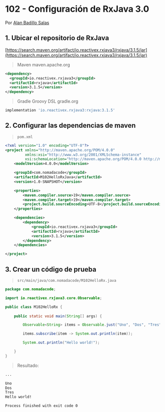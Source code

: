 # 102 - Configuración de RxJava 3.0

Por [Alan Badillo Salas](https://www.nomadacode.com)

## 1. Ubicar el repositorio de RxJava

[https://search.maven.org/artifact/io.reactivex.rxjava3/rxjava/3.1.5/jar](https://search.maven.org/artifact/io.reactivex.rxjava3/rxjava/3.1.5/jar)

> Maven
> maven.apache.org

```xml
<dependency>
  <groupId>io.reactivex.rxjava3</groupId>
  <artifactId>rxjava</artifactId>
  <version>3.1.5</version>
</dependency>
```

> Gradle Groovy DSL
> gradle.org

```bash
implementation 'io.reactivex.rxjava3:rxjava:3.1.5'
```

## 2. Configurar las dependencias de maven

> `pom.xml`

```xml
<?xml version="1.0" encoding="UTF-8"?>
<project xmlns="http://maven.apache.org/POM/4.0.0"
         xmlns:xsi="http://www.w3.org/2001/XMLSchema-instance"
         xsi:schemaLocation="http://maven.apache.org/POM/4.0.0 http://maven.apache.org/xsd/maven-4.0.0.xsd">
    <modelVersion>4.0.0</modelVersion>

    <groupId>com.nomadacode</groupId>
    <artifactId>M102HelloRxJava</artifactId>
    <version>1.0-SNAPSHOT</version>

    <properties>
        <maven.compiler.source>19</maven.compiler.source>
        <maven.compiler.target>19</maven.compiler.target>
        <project.build.sourceEncoding>UTF-8</project.build.sourceEncoding>
    </properties>

    <dependencies>
        <dependency>
            <groupId>io.reactivex.rxjava3</groupId>
            <artifactId>rxjava</artifactId>
            <version>3.1.5</version>
        </dependency>
    </dependencies>

</project>
```

## 3. Crear un código de prueba

> `src/main/java/com.nomadacode/M102HelloRx.java`

```java
package com.nomadacode;

import io.reactivex.rxjava3.core.Observable;

public class M102HelloRx {
    
    public static void main(String[] args) {

        Observable<String> items = Observable.just("Uno", "Dos", "Tres");

        items.subscribe(item -> System.out.println(item));

        System.out.println("Hello world!");

    }
}
```

> Resultado:

```txt
...

Uno
Dos
Tres
Hello world!

Process finished with exit code 0
```